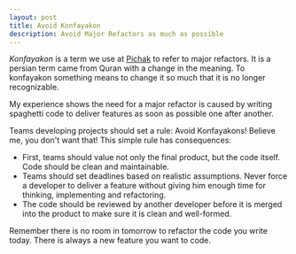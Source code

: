 ```yaml
---
layout: post
title: Avoid Konfayakon
description: Avoid Major Refactors as much as possible
---
```


*Konfayakon* is a term we use at [Pichak](http://pichak.co) to refer to major refactors.
It is a persian term came from Quran with a change in the meaning. To konfayakon something
means to change it so much that it is no longer recognizable.

My experience shows the need for a major refactor is caused by writing spaghetti code to
deliver features as soon as possible one after another.

Teams developing projects should set a rule: Avoid Konfayakons! Believe me, you don't want
that! This simple rule has consequences:

* First, teams should value not only the final product, but the code itself. Code should be
clean and maintainable.
* Teams should set deadlines based on realistic assumptions. Never force a developer to deliver
a feature without giving him enough time for thinking, implementing and refactoring.
* The code should be reviewed by another developer before it is merged into the product to make
sure it is clean and well-formed.

Remember there is no room in tomorrow to refactor the code you write today. There is always
a new feature you want to code.
